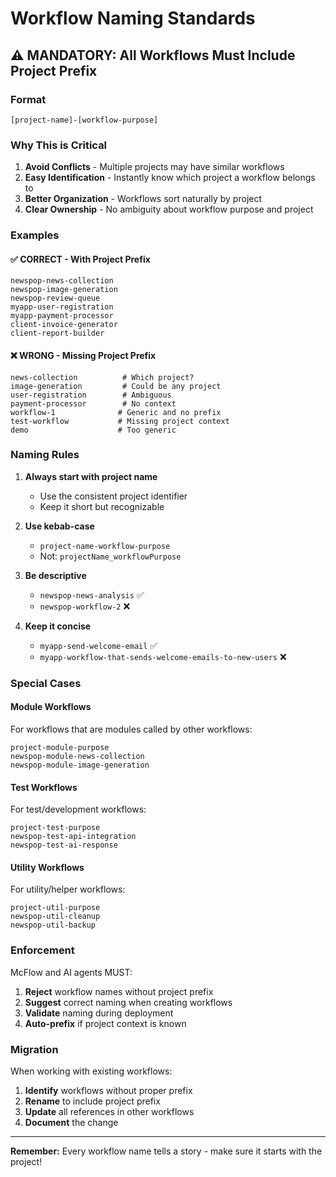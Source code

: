 # Workflow Naming Standards

## ⚠️ MANDATORY: All Workflows Must Include Project Prefix

### Format
```
[project-name]-[workflow-purpose]
```

### Why This is Critical
1. **Avoid Conflicts** - Multiple projects may have similar workflows
2. **Easy Identification** - Instantly know which project a workflow belongs to
3. **Better Organization** - Workflows sort naturally by project
4. **Clear Ownership** - No ambiguity about workflow purpose and project

### Examples

#### ✅ CORRECT - With Project Prefix
```
newspop-news-collection
newspop-image-generation
newspop-review-queue
myapp-user-registration
myapp-payment-processor
client-invoice-generator
client-report-builder
```

#### ❌ WRONG - Missing Project Prefix
```
news-collection          # Which project?
image-generation         # Could be any project
user-registration        # Ambiguous
payment-processor        # No context
workflow-1              # Generic and no prefix
test-workflow           # Missing project context
demo                    # Too generic
```

### Naming Rules

1. **Always start with project name**
   - Use the consistent project identifier
   - Keep it short but recognizable

2. **Use kebab-case**
   - `project-name-workflow-purpose`
   - Not: `projectName_workflowPurpose`

3. **Be descriptive**
   - `newspop-news-analysis` ✅
   - `newspop-workflow-2` ❌

4. **Keep it concise**
   - `myapp-send-welcome-email` ✅
   - `myapp-workflow-that-sends-welcome-emails-to-new-users` ❌

### Special Cases

#### Module Workflows
For workflows that are modules called by other workflows:
```
project-module-purpose
newspop-module-news-collection
newspop-module-image-generation
```

#### Test Workflows
For test/development workflows:
```
project-test-purpose
newspop-test-api-integration
newspop-test-ai-response
```

#### Utility Workflows
For utility/helper workflows:
```
project-util-purpose
newspop-util-cleanup
newspop-util-backup
```

### Enforcement

McFlow and AI agents MUST:
1. **Reject** workflow names without project prefix
2. **Suggest** correct naming when creating workflows
3. **Validate** naming during deployment
4. **Auto-prefix** if project context is known

### Migration

When working with existing workflows:
1. **Identify** workflows without proper prefix
2. **Rename** to include project prefix
3. **Update** all references in other workflows
4. **Document** the change

---

**Remember:** Every workflow name tells a story - make sure it starts with the project!